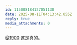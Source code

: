 ```yaml
---
id: 115008184127051138
date: 2025-08-11T04:13:42.055Z
reply: true
media_attachments: 0
---
```


[@1900](https://social.1900.live/@1900) 这是真的。

